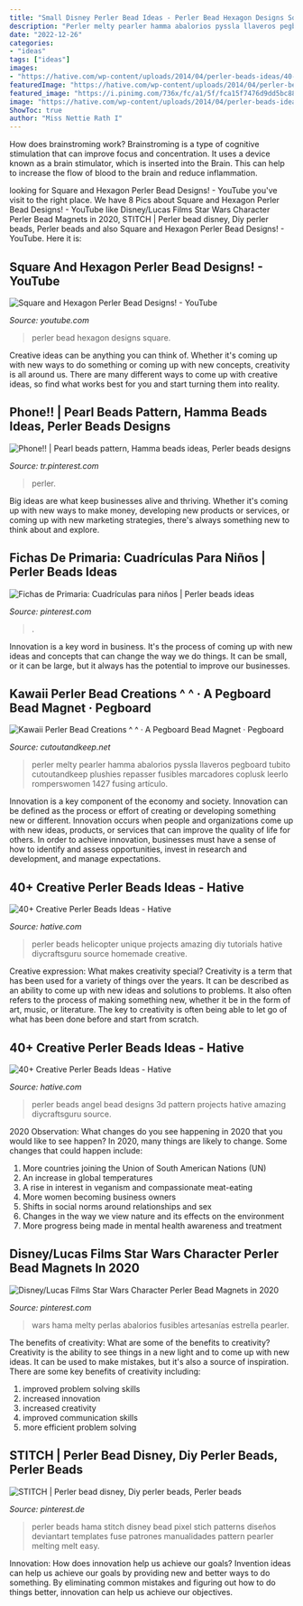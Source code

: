 ```yaml
---
title: "Small Disney Perler Bead Ideas - Perler Bead Hexagon Designs Square"
description: "Perler melty pearler hamma abalorios pyssla llaveros pegboard tubito cutoutandkeep plushies repasser fusibles marcadores coplusk leerlo romperswomen 1427 fusing artículo"
date: "2022-12-26"
categories:
- "ideas"
tags: ["ideas"]
images:
- "https://hative.com/wp-content/uploads/2014/04/perler-beads-ideas/40-angel-perler-beads.jpg"
featuredImage: "https://hative.com/wp-content/uploads/2014/04/perler-beads-ideas/35-homemade-helicopter.jpg"
featured_image: "https://i.pinimg.com/736x/fc/a1/5f/fca15f7476d9dd5bc8832aa8e775d931.jpg"
image: "https://hative.com/wp-content/uploads/2014/04/perler-beads-ideas/35-homemade-helicopter.jpg"
ShowToc: true
author: "Miss Nettie Rath I"
---
```



How does brainstroming work?
Brainstroming is a type of cognitive stimulation that can improve focus and concentration. It uses a device known as a brain stimulator, which is inserted into the Brain. This can help to increase the flow of blood to the brain and reduce inflammation.

	

		
looking for Square and Hexagon Perler Bead Designs! - YouTube you've visit to the right place. We have 8 Pics about Square and Hexagon Perler Bead Designs! - YouTube like Disney/Lucas Films Star Wars Character Perler Bead Magnets in 2020, STITCH | Perler bead disney, Diy perler beads, Perler beads and also Square and Hexagon Perler Bead Designs! - YouTube. Here it is:
		
    
## Square And Hexagon Perler Bead Designs! - YouTube

<img loading=lazy src="https://i.ytimg.com/vi/4_OKeW-28v4/maxresdefault.jpg" onerror="this.onerror=null;this.src='https://tse2.mm.bing.net/th?id=OIP.p5twonnwPO8eRgsVgtfq5gHaEK&amp;pid=15.1';" alt="Square and Hexagon Perler Bead Designs! - YouTube">

_Source: youtube.com_

>perler bead hexagon designs square. 

	

Creative ideas can be anything you can think of. Whether it's coming up with new ways to do something or coming up with new concepts, creativity is all around us. There are many different ways to come up with creative ideas, so find what works best for you and start turning them into reality.

    
## Phone!! | Pearl Beads Pattern, Hamma Beads Ideas, Perler Beads Designs

<img loading=lazy src="https://i.pinimg.com/736x/95/0d/cf/950dcf19f40fb1d189d6face0f278fc5--perler-beads-phones.jpg" onerror="this.onerror=null;this.src='https://tse1.mm.bing.net/th?id=OIP.U5Wbm0aLoWPlj6qZCHMW9QHaHa&amp;pid=15.1';" alt="Phone!! | Pearl beads pattern, Hamma beads ideas, Perler beads designs">

_Source: tr.pinterest.com_

>perler. 

	

Big ideas are what keep businesses alive and thriving. Whether it's coming up with new ways to make money, developing new products or services, or coming up with new marketing strategies, there's always something new to think about and explore.

    
## Fichas De Primaria: Cuadrículas Para Niños | Perler Beads Ideas

<img loading=lazy src="https://i.pinimg.com/736x/a1/32/c9/a132c9f2b948c454b2cbe673004a9450.jpg" onerror="this.onerror=null;this.src='https://tse1.mm.bing.net/th?id=OIP.zuWBeePtYBWmgTtkMzMxwQAAAA&amp;pid=15.1';" alt="Fichas de Primaria: Cuadrículas para niños | Perler beads ideas">

_Source: pinterest.com_

>. 

	

Innovation is a key word in business. It's the process of coming up with new ideas and concepts that can change the way we do things. It can be small, or it can be large, but it always has the potential to improve our businesses.

    
## Kawaii Perler Bead Creations ^ ^ · A Pegboard Bead Magnet · Pegboard

<img loading=lazy src="https://images.coplusk.net/project_images/95485/image/102_1427_1309155436.jpg" onerror="this.onerror=null;this.src='https://tse3.mm.bing.net/th?id=OIP.WyiT4-vS41QiKHV7gm_H0wHaE2&amp;pid=15.1';" alt="Kawaii Perler Bead Creations ^ ^ · A Pegboard Bead Magnet · Pegboard">

_Source: cutoutandkeep.net_

>perler melty pearler hamma abalorios pyssla llaveros pegboard tubito cutoutandkeep plushies repasser fusibles marcadores coplusk leerlo romperswomen 1427 fusing artículo. 

	

Innovation is a key component of the economy and society. Innovation can be defined as the process or effort of creating or developing something new or different. Innovation occurs when people and organizations come up with new ideas, products, or services that can improve the quality of life for others. In order to achieve innovation, businesses must have a sense of how to identify and assess opportunities, invest in research and development, and manage expectations.

    
## 40+ Creative Perler Beads Ideas - Hative

<img loading=lazy src="https://hative.com/wp-content/uploads/2014/04/perler-beads-ideas/35-homemade-helicopter.jpg" onerror="this.onerror=null;this.src='https://tse2.mm.bing.net/th?id=OIP.5iX56gRnguWhwgs0anGFAQHaEp&amp;pid=15.1';" alt="40+ Creative Perler Beads Ideas - Hative">

_Source: hative.com_

>perler beads helicopter unique projects amazing diy tutorials hative diycraftsguru source homemade creative. 

	

Creative expression: What makes creativity special?
Creativity is a term that has been used for a variety of things over the years. It can be described as an ability to come up with new ideas and solutions to problems. It also often refers to the process of making something new, whether it be in the form of art, music, or literature. The key to creativity is often being able to let go of what has been done before and start from scratch.

    
## 40+ Creative Perler Beads Ideas - Hative

<img loading=lazy src="https://hative.com/wp-content/uploads/2014/04/perler-beads-ideas/40-angel-perler-beads.jpg" onerror="this.onerror=null;this.src='https://tse2.mm.bing.net/th?id=OIP.1p0xJDkgMRz-Pqb1iiiPZAHaFA&amp;pid=15.1';" alt="40+ Creative Perler Beads Ideas - Hative">

_Source: hative.com_

>perler beads angel bead designs 3d pattern projects hative amazing diycraftsguru source. 

	

2020 Observation: What changes do you see happening in 2020 that you would like to see happen?
In 2020, many things are likely to change. Some changes that could happen include:
1. More countries joining the Union of South American Nations (UN) 
2. An increase in global temperatures 
3. A rise in interest in veganism and compassionate meat-eating 
4. More women becoming business owners 
5. Shifts in social norms around relationships and sex 
6. Changes in the way we view nature and its effects on the environment 
7. More progress being made in mental health awareness and treatment 

    
## Disney/Lucas Films Star Wars Character Perler Bead Magnets In 2020

<img loading=lazy src="https://i.pinimg.com/736x/fc/a1/5f/fca15f7476d9dd5bc8832aa8e775d931.jpg" onerror="this.onerror=null;this.src='https://tse4.mm.bing.net/th?id=OIP.xaGkuFUc7JwU7-laKsbhpQHaKq&amp;pid=15.1';" alt="Disney/Lucas Films Star Wars Character Perler Bead Magnets in 2020">

_Source: pinterest.com_

>wars hama melty perlas abalorios fusibles artesanías estrella pearler. 

	

The benefits of creativity: What are some of the benefits to creativity?
Creativity is the ability to see things in a new light and to come up with new ideas. It can be used to make mistakes, but it's also a source of inspiration. There are some key benefits of creativity including: 
1. improved problem solving skills 
2. increased innovation 
3. increased creativity 
4. improved communication skills 
5. more efficient problem solving 

    
## STITCH | Perler Bead Disney, Diy Perler Beads, Perler Beads

<img loading=lazy src="https://i.pinimg.com/736x/8d/d7/37/8dd7376573c951cdab1a79aa954c1d8b--stitch-perler-beads-hama-beads.jpg" onerror="this.onerror=null;this.src='https://tse2.mm.bing.net/th?id=OIP.-h3QkIrVOxpOd7ltWPKrnwHaJ3&amp;pid=15.1';" alt="STITCH | Perler bead disney, Diy perler beads, Perler beads">

_Source: pinterest.de_

>perler beads hama stitch disney bead pixel stich patterns diseños deviantart templates fuse patrones manualidades pattern pearler melting melt easy. 

	

Innovation: How does innovation help us achieve our goals?
Invention ideas can help us achieve our goals by providing new and better ways to do something. By eliminating common mistakes and figuring out how to do things better, innovation can help us achieve our objectives.

